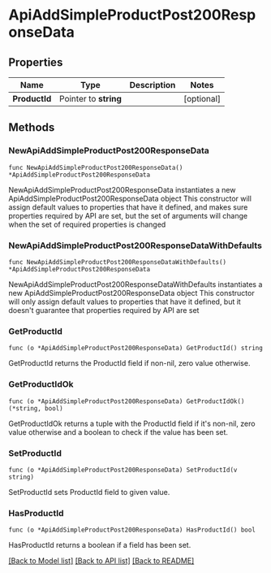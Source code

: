 # ApiAddSimpleProductPost200ResponseData

## Properties

Name | Type | Description | Notes
------------ | ------------- | ------------- | -------------
**ProductId** | Pointer to **string** |  | [optional] 

## Methods

### NewApiAddSimpleProductPost200ResponseData

`func NewApiAddSimpleProductPost200ResponseData() *ApiAddSimpleProductPost200ResponseData`

NewApiAddSimpleProductPost200ResponseData instantiates a new ApiAddSimpleProductPost200ResponseData object
This constructor will assign default values to properties that have it defined,
and makes sure properties required by API are set, but the set of arguments
will change when the set of required properties is changed

### NewApiAddSimpleProductPost200ResponseDataWithDefaults

`func NewApiAddSimpleProductPost200ResponseDataWithDefaults() *ApiAddSimpleProductPost200ResponseData`

NewApiAddSimpleProductPost200ResponseDataWithDefaults instantiates a new ApiAddSimpleProductPost200ResponseData object
This constructor will only assign default values to properties that have it defined,
but it doesn't guarantee that properties required by API are set

### GetProductId

`func (o *ApiAddSimpleProductPost200ResponseData) GetProductId() string`

GetProductId returns the ProductId field if non-nil, zero value otherwise.

### GetProductIdOk

`func (o *ApiAddSimpleProductPost200ResponseData) GetProductIdOk() (*string, bool)`

GetProductIdOk returns a tuple with the ProductId field if it's non-nil, zero value otherwise
and a boolean to check if the value has been set.

### SetProductId

`func (o *ApiAddSimpleProductPost200ResponseData) SetProductId(v string)`

SetProductId sets ProductId field to given value.

### HasProductId

`func (o *ApiAddSimpleProductPost200ResponseData) HasProductId() bool`

HasProductId returns a boolean if a field has been set.


[[Back to Model list]](../README.md#documentation-for-models) [[Back to API list]](../README.md#documentation-for-api-endpoints) [[Back to README]](../README.md)


